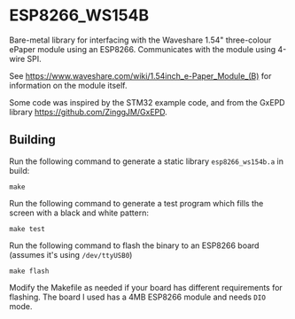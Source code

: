 # ESP8266_WS154B #

Bare-metal library for interfacing with the Waveshare 1.54" three-colour ePaper module using an ESP8266. Communicates with the module using 4-wire SPI.

See <https://www.waveshare.com/wiki/1.54inch_e-Paper_Module_(B)> for information on the module itself.

Some code was inspired by the STM32 example code, and from the GxEPD library <https://github.com/ZinggJM/GxEPD>.

## Building ##

Run the following command to generate a static library `esp8266_ws154b.a` in build:

    make

Run the following command to generate a test program which fills the screen with a black and white pattern:

    make test

Run the following command to flash the binary to an ESP8266 board (assumes it's using `/dev/ttyUSB0`)

    make flash

Modify the Makefile as needed if your board has different requirements for flashing. The board I used has a 4MB ESP8266 module and needs `DIO` mode.
